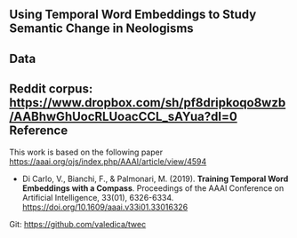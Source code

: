 
Using Temporal Word Embeddings to Study Semantic Change in Neologisms
---------
Data
---------
Reddit corpus: https://www.dropbox.com/sh/pf8dripkoqo8wzb/AABhwGhUocRLUoacCCL_sAYua?dl=0
Reference
---------

This work is based on the following paper <https://aaai.org/ojs/index.php/AAAI/article/view/4594>

+ Di Carlo, V., Bianchi, F., & Palmonari, M. (2019). **Training Temporal Word Embeddings with a Compass**. Proceedings of the AAAI Conference on Artificial Intelligence, 33(01), 6326-6334. https://doi.org/10.1609/aaai.v33i01.33016326

Git:  <https://github.com/valedica/twec>

